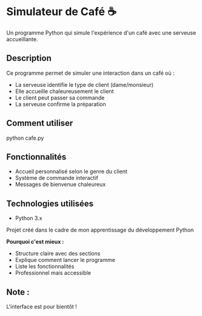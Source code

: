 # Simulateur de Café ☕

Un programme Python qui simule l'expérience d'un café avec une serveuse accueillante.

## Description
Ce programme permet de simuler une interaction dans un café où :
- La serveuse identifie le type de client (dame/monsieur)
- Elle accueille chaleureusement le client
- Le client peut passer sa commande
- La serveuse confirme la préparation

## Comment utiliser
python cafe.py

## Fonctionnalités
- Accueil personnalisé selon le genre du client
- Système de commande interactif
- Messages de bienvenue chaleureux

## Technologies utilisées
- Python 3.x

Projet créé dans le cadre de mon apprentissage du développement Python

**Pourquoi c'est mieux :**
- Structure claire avec des sections
- Explique comment lancer le programme
- Liste les fonctionnalités
- Professionnel mais accessible

## Note :

L'interface est pour bientôt !
